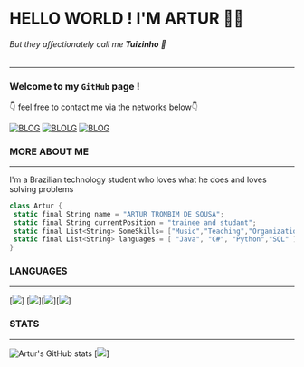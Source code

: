 # HELLO WORLD ! I'M ARTUR 🙋‍♂️
###### But they affectionately call me **Tuizinho** 🙂
***
### Welcome to my <code>GitHub</code> page !

👇 feel free to contact me via the networks below👇

[![BLOG](    https://img.shields.io/badge/Instagram-E4405F?style=for-the-badge&logo=instagram&logoColor=white)](https://www.instagram.com/artur_trombim?igsh=aXkzaHphMXJ4OXZm&utm_source=qr)  [![BLOLG](https://img.shields.io/badge/LinkedIn-0077B5?style=for-the-badge&logo=linkedin&logoColor=white)](https://www.linkedin.com/in/artur-trombim-324ba324b?utm_source=share&utm_campaign=share_via&utm_content=profile&utm_medium=ios_app) [![BLOG](https://img.shields.io/badge/Gmail-D14836?style=for-the-badge&logo=gmail&logoColor=white)](mailto:tuitrombim@gmail.com?)



### MORE ABOUT ME
***
I'm a Brazilian technology student who loves what he does and loves solving problems
 ~~~cs
class Artur {
  static final String name = "ARTUR TROMBIM DE SOUSA";
  static final String currentPosition = "trainee and studant";
  static final List<String> SomeSkills= ["Music","Teaching","Organization"]
  static final List<String> languages = [ "Java", "C#", "Python","SQL" ];
}
~~~
### LANGUAGES
---
[![](https://img.shields.io/badge/C%23-239120?style=for-the-badge&logo=c-sharp&logoColor=white)] [![](https://img.shields.io/badge/Java-ED8B00?style=for-the-badge&logo=openjdk&logoColor=white)][![](https://img.shields.io/badge/Python-3776AB?style=for-the-badge&logo=python&logoColor=white)][![](https://img.shields.io/badge/Microsoft_SQL_Server-CC2927?style=for-the-badge&logo=microsoft-sql-server&logoColor=white)] 

### STATS
---

![Artur's GitHub stats](https://github-readme-stats.vercel.app/api?username=tuizim&show_icons=true&theme=radical)
[![](http://github-profile-summary-cards.vercel.app/api/cards/most-commit-language?username=tuizim&theme=radical)]
